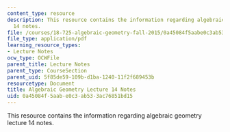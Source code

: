```yaml
---
content_type: resource
description: This resource contains the information regarding algebraic geometry lecture
  14 notes.
file: /courses/18-725-algebraic-geometry-fall-2015/0a45084f5aabe0c3ab533ac76851bd15_MIT18_725F15_lec14.pdf
file_type: application/pdf
learning_resource_types:
- Lecture Notes
ocw_type: OCWFile
parent_title: Lecture Notes
parent_type: CourseSection
parent_uid: 5f85de59-109b-d1ba-1240-11f2f689453b
resourcetype: Document
title: Algebraic Geometry Lecture 14 Notes
uid: 0a45084f-5aab-e0c3-ab53-3ac76851bd15
---
```

This resource contains the information regarding algebraic geometry lecture 14 notes.

